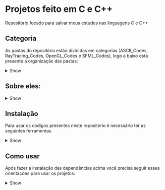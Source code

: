 # Projetos feito em C e C++

Repositório focado para salvar meus estudos nas linguagens C e C++

## Categoria

As pastas do repositório estão divididas em categorias (ASCII_Codes, RayTracing_Codes, OpenGL_Codes e SFML_Codes), logo a baixo está presente a organização das pastas:
<details><summary>Show</summary>

```bash

    ├── ASCII_Codes
    │   ├── Cubo3DASCII
    │   ├── Natal code
    │   ├── PenduloDuploASCII
    │   ├── SnakeGame
    │   ├── termtetris
    │   └── Tic-Tac-Toe
    ├── OpenGL_Codes
    │   ├── Esfera3DOpenGL
    │   ├── Torus3DOpenGL
    │   └── TrianguloOpenGL
    ├── RayTracing_Codes
    │   ├── Engine
    │   └── Esfera 
    └── SFML_Codes
        ├── BlackHole_Newtonian
        └── PenduloDuplo_SFML
```

</details>


## Sobre eles:

<details><summary>Show</summary>

- Tic-Tac-Toe é o jogo da velha feito em C++ usando classes (uma tentativa de classe abstrata). Foi feito no Linux.

- SnakeGame é o jogo da cobrinha feito em C. Foi feito no Linux.

- Natal code é uma árvore de Natal feita em C. Foi feito no Windows e testada no Linux.

- TrianguloOpenGL é um triângulo colorido feito em C++ usando a biblioteca OpenGL e o Glut. Foi feito no Linux.

- Torus3DOpenGL é uma toróide feita em C++ usando a biblioteca OpenGL e o Glut. Foi feito no Linux.

- Esfera3DOpenGL é uma esfera feita em C++ usando a biblioteca OpenGL e o Glut. Foi feito no Linux.

- EsferaRayTracing é uma esfera feita em C++ utilizando técnicas da própria linguagem para fazer o plot do objeto, a técnica utilizada é o RayTracing. Também será implementado métodos de paralelismo para tornar a renderização mais eficiente e logo irei organizar melhor as pastas de conteúdo do projeto. Foi feito no Linux.
  - OBS: Este projeto é fruto do meu aprendizado nas aulas do livro [_Ray Tracing in One Weekend_](https://raytracing.github.io/books/RayTracingInOneWeekend.html), recomendo a leitura do livro e acesse o repositório [RayTracing](https://github.com/RayTracing/raytracing.github.io) para ter acesso a todo o conteúdo (livro, código fonte e etc.) sobre essa prática da computação gráfica.

- Cubo3DASCII é um cubo feito em C++ sendo feito o plot em modo texto. Foi feito no Linux.
  - OBS: Este projeto foi feito com base no vídeo do canal [Servet Guinarogiu](https://youtu.be/p09i_hoFdd0) para praticar C++.
- PenduloDuploASCII é uma simulação do movimento caótico de um pêndulo duplo, seu plot é em modo texto (ASCII). Foi feito no Linux.

  - OBS: Esta simulação foi feita com base no código do [DinoZ1729](https://github.com/DinoZ1729/Double-Pendulum) para estudar sobre simulações de movimentos caóticos e praticar C++.

- PenduloDuplo_SFML é uma simulação de um pêndulo duplo, seu plot foi feito utilizando a biblioteca do SFML. Foi feito no sistema operacional Debian em C++.

</details>

## Instalação

Para usar os códigos presentes neste repositório é necessário ter as seguintes ferramentas.

<details><summary>Show</summary>


- O OpenGL e o Glut estão disponíveis no site:

```
https://www.khronos.org/opengl/wiki/Getting_Started
https://www.opengl.org/resources/libraries/glut/glut_downloads.php
```

- O SFML está disponível no link:

```
https://www.sfml-dev.org/
```

- Instalação no Linux para as ferramentas do C e C++ (Debian):

```
sudo apt install cmake make gcc g++
```

- Instalação no Windows para as ferramentas do C e C++:

No Windows use o MinGW e instale o gcc, g++, cmake e make, o link do site:

```
https://www.mingw-w64.org/
```

</details>

## Como usar

Após fazer a instalação das dependências acima você precisa seguir esses orientações para usar os projetos:


<details><summary>Show</summary>


Para os projetos com CMakeLists.txt é só rodar o comando:
```
cmake -B build
cd build/
make
./Nome_do_Executável
```

Para os projetos com Makefile é só rodar o comando:
```
make run
```
Ou abra o arquivo Makefile e veja quais os comandos existem e teste cada um.


Para o projeto EsferaRayTracing você precisa fazer os seguintes passos:
```
cmake -B build
cd build/
make
./EsferaRayTracing >> output.ppm
eog output.ppm
```
O comando eog é um programa de visualização de imagens do Gnome, caso não tenha use um visualizador de imagens compatível com o formato .ppm.

</details>
